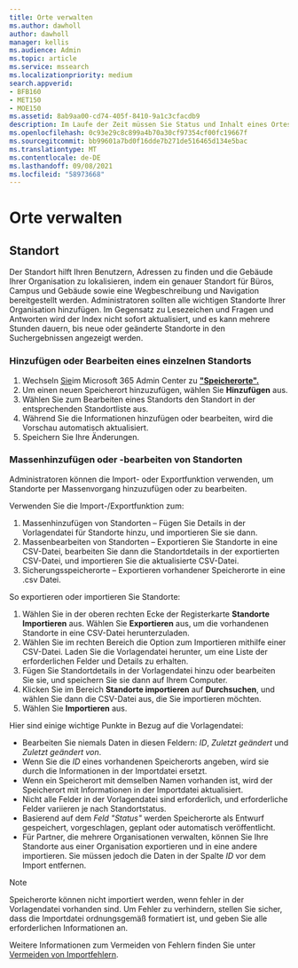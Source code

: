 ```yaml
---
title: Orte verwalten
ms.author: dawholl
author: dawholl
manager: kellis
ms.audience: Admin
ms.topic: article
ms.service: mssearch
ms.localizationpriority: medium
search.appverid:
- BFB160
- MET150
- MOE150
ms.assetid: 8ab9aa00-cd74-405f-8410-9a1c3cfacdb9
description: Im Laufe der Zeit müssen Sie Status und Inhalt eines Ortes möglicherweise aktualisieren, damit er relevant bleibt. 
ms.openlocfilehash: 0c93e29c8c899a4b70a30cf97354cf00fc19667f
ms.sourcegitcommit: bb99601a7bd0f16dde7b271de516465d134e5bac
ms.translationtype: MT
ms.contentlocale: de-DE
ms.lasthandoff: 09/08/2021
ms.locfileid: "58973668"
---
```

# <a name="manage-locations"></a>Orte verwalten

## <a name="location"></a>Standort

Der Standort hilft Ihren Benutzern, Adressen zu finden und die Gebäude Ihrer Organisation zu lokalisieren, indem ein genauer Standort für Büros, Campus und Gebäude sowie eine Wegbeschreibung und Navigation bereitgestellt werden. Administratoren sollten alle wichtigen Standorte Ihrer Organisation hinzufügen. Im Gegensatz zu Lesezeichen und Fragen und Antworten wird der Index nicht sofort aktualisiert, und es kann mehrere Stunden dauern, bis neue oder geänderte Standorte in den Suchergebnissen angezeigt werden.

### <a name="add-or-edit-a-single-location"></a>Hinzufügen oder Bearbeiten eines einzelnen Standorts

1. Wechseln [Sie](https://admin.microsoft.com)im Microsoft 365 Admin Center zu [**"Speicherorte".**](https://admin.microsoft.com/Adminportal/Home#/MicrosoftSearch/locations)
1. Um einen neuen Speicherort hinzuzufügen, wählen Sie **Hinzufügen** aus.
1. Wählen Sie zum Bearbeiten eines Standorts den Standort in der entsprechenden Standortliste aus.
1. Während Sie die Informationen hinzufügen oder bearbeiten, wird die Vorschau automatisch aktualisiert.
1. Speichern Sie Ihre Änderungen.

### <a name="bulk-add-or-edit-locations"></a>Massenhinzufügen oder -bearbeiten von Standorten

Administratoren können die Import- oder Exportfunktion verwenden, um Standorte per Massenvorgang hinzuzufügen oder zu bearbeiten.

Verwenden Sie die Import-/Exportfunktion zum:

1. Massenhinzufügen von Standorten – Fügen Sie Details in der Vorlagendatei für Standorte hinzu, und importieren Sie sie dann.
1. Massenbearbeiten von Standorten – Exportieren Sie Standorte in eine CSV-Datei, bearbeiten Sie dann die Standortdetails in der exportierten CSV-Datei, und importieren Sie die aktualisierte CSV-Datei.
1. Sicherungsspeicherorte – Exportieren vorhandener Speicherorte in eine .csv Datei.

So exportieren oder importieren Sie Standorte:

1. Wählen Sie in der oberen rechten Ecke der Registerkarte **Standorte** **Importieren** aus.
Wählen Sie **Exportieren** aus, um die vorhandenen Standorte in eine CSV-Datei herunterzuladen.
1. Wählen Sie im rechten Bereich die Option zum Importieren mithilfe einer CSV-Datei.
Laden Sie die Vorlagendatei herunter, um eine Liste der erforderlichen Felder und Details zu erhalten.
1. Fügen Sie Standortdetails in der Vorlagendatei hinzu oder bearbeiten Sie sie, und speichern Sie sie dann auf Ihrem Computer.
1. Klicken Sie im Bereich **Standorte importieren** auf **Durchsuchen**, und wählen Sie dann die CSV-Datei aus, die Sie importieren möchten.
1. Wählen Sie **Importieren** aus.

Hier sind einige wichtige Punkte in Bezug auf die Vorlagendatei:

- Bearbeiten Sie niemals Daten in diesen Feldern: *ID*, *Zuletzt geändert* und *Zuletzt geändert von*.
- Wenn Sie die *ID* eines vorhandenen Speicherorts angeben, wird sie durch die Informationen in der Importdatei ersetzt.
- Wenn ein Speicherort mit demselben Namen vorhanden ist, wird der Speicherort mit Informationen in der Importdatei aktualisiert.
- Nicht alle Felder in der Vorlagendatei sind erforderlich, und erforderliche Felder variieren je nach Standortstatus.
- Basierend auf dem *Feld "Status"* werden Speicherorte als Entwurf gespeichert, vorgeschlagen, geplant oder automatisch veröffentlicht.
- Für Partner, die mehrere Organisationen verwalten, können Sie Ihre Standorte aus einer Organisation exportieren und in eine andere importieren. Sie müssen jedoch die Daten in der Spalte *ID* vor dem Import entfernen.

> [!NOTE]
> Speicherorte können nicht importiert werden, wenn fehler in der Vorlagendatei vorhanden sind. Um Fehler zu verhindern, stellen Sie sicher, dass die Importdatei ordnungsgemäß formatiert ist, und geben Sie alle erforderlichen Informationen an.

Weitere Informationen zum Vermeiden von Fehlern finden Sie unter [Vermeiden von Importfehlern](manage-bookmarks.md#prevent-import-errors).
